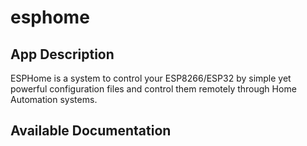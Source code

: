 # esphome

## App Description

ESPHome is a system to control your ESP8266/ESP32 by simple yet powerful configuration files and control them remotely through Home Automation systems.

## Available Documentation

